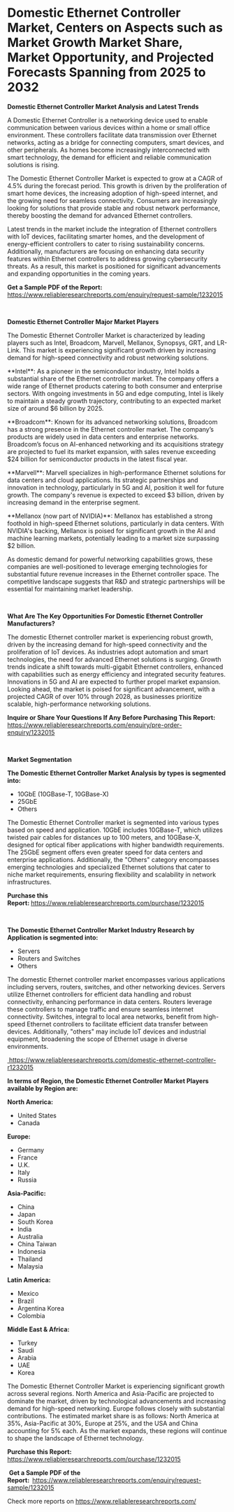 <p><h1>Domestic Ethernet Controller Market, Centers on Aspects such as Market Growth Market Share, Market Opportunity, and Projected Forecasts Spanning from 2025 to 2032</h1></p><p><strong>Domestic Ethernet Controller Market Analysis and Latest Trends</strong></p>
<p><p>A Domestic Ethernet Controller is a networking device used to enable communication between various devices within a home or small office environment. These controllers facilitate data transmission over Ethernet networks, acting as a bridge for connecting computers, smart devices, and other peripherals. As homes become increasingly interconnected with smart technology, the demand for efficient and reliable communication solutions is rising.</p><p>The Domestic Ethernet Controller Market is expected to grow at a CAGR of 4.5% during the forecast period. This growth is driven by the proliferation of smart home devices, the increasing adoption of high-speed internet, and the growing need for seamless connectivity. Consumers are increasingly looking for solutions that provide stable and robust network performance, thereby boosting the demand for advanced Ethernet controllers.</p><p>Latest trends in the market include the integration of Ethernet controllers with IoT devices, facilitating smarter homes, and the development of energy-efficient controllers to cater to rising sustainability concerns. Additionally, manufacturers are focusing on enhancing data security features within Ethernet controllers to address growing cybersecurity threats. As a result, this market is positioned for significant advancements and expanding opportunities in the coming years.</p></p>
<p><strong>Get a Sample PDF of the Report:&nbsp;</strong> <a href="https://www.reliableresearchreports.com/enquiry/request-sample/1232015?utm_campaign=3034&utm_medium=2&utm_source=Github&utm_content=ia&utm_term=06042025&utm_id=domestic-ethernet-controller">https://www.reliableresearchreports.com/enquiry/request-sample/1232015</a></p>
<p>&nbsp;</p>
<p><strong>Domestic Ethernet Controller Major Market Players</strong></p>
<p><p>The Domestic Ethernet Controller Market is characterized by leading players such as Intel, Broadcom, Marvell, Mellanox, Synopsys, GRT, and LR-Link. This market is experiencing significant growth driven by increasing demand for high-speed connectivity and robust networking solutions.</p><p>**Intel**: As a pioneer in the semiconductor industry, Intel holds a substantial share of the Ethernet controller market. The company offers a wide range of Ethernet products catering to both consumer and enterprise sectors. With ongoing investments in 5G and edge computing, Intel is likely to maintain a steady growth trajectory, contributing to an expected market size of around $6 billion by 2025.</p><p>**Broadcom**: Known for its advanced networking solutions, Broadcom has a strong presence in the Ethernet controller market. The company’s products are widely used in data centers and enterprise networks. Broadcom’s focus on AI-enhanced networking and its acquisitions strategy are projected to fuel its market expansion, with sales revenue exceeding $24 billion for semiconductor products in the latest fiscal year.</p><p>**Marvell**: Marvell specializes in high-performance Ethernet solutions for data centers and cloud applications. Its strategic partnerships and innovation in technology, particularly in 5G and AI, position it well for future growth. The company's revenue is expected to exceed $3 billion, driven by increasing demand in the enterprise segment.</p><p>**Mellanox (now part of NVIDIA)**: Mellanox has established a strong foothold in high-speed Ethernet solutions, particularly in data centers. With NVIDIA's backing, Mellanox is poised for significant growth in the AI and machine learning markets, potentially leading to a market size surpassing $2 billion.</p><p>As domestic demand for powerful networking capabilities grows, these companies are well-positioned to leverage emerging technologies for substantial future revenue increases in the Ethernet controller space. The competitive landscape suggests that R&D and strategic partnerships will be essential for maintaining market leadership.</p></p>
<p>&nbsp;</p>
<p><strong>What Are The Key Opportunities For Domestic Ethernet Controller Manufacturers?</strong></p>
<p><p>The domestic Ethernet controller market is experiencing robust growth, driven by the increasing demand for high-speed connectivity and the proliferation of IoT devices. As industries adopt automation and smart technologies, the need for advanced Ethernet solutions is surging. Growth trends indicate a shift towards multi-gigabit Ethernet controllers, enhanced with capabilities such as energy efficiency and integrated security features. Innovations in 5G and AI are expected to further propel market expansion. Looking ahead, the market is poised for significant advancement, with a projected CAGR of over 10% through 2028, as businesses prioritize scalable, high-performance networking solutions.</p></p>
<p><strong>Inquire or Share Your Questions If Any Before Purchasing This Report:</strong> <a href="https://www.reliableresearchreports.com/enquiry/pre-order-enquiry/1232015?utm_campaign=3034&utm_medium=2&utm_source=Github&utm_content=ia&utm_term=06042025&utm_id=domestic-ethernet-controller">https://www.reliableresearchreports.com/enquiry/pre-order-enquiry/1232015</a></p>
<p>&nbsp;</p>
<p><strong>Market Segmentation</strong></p>
<p><strong>The Domestic Ethernet Controller Market Analysis by types is segmented into:</strong></p>
<p><ul><li>10GbE (10GBase-T, 10GBase-X)</li><li>25GbE</li><li>Others</li></ul></p>
<p><p>The Domestic Ethernet Controller market is segmented into various types based on speed and application. 10GbE includes 10GBase-T, which utilizes twisted pair cables for distances up to 100 meters, and 10GBase-X, designed for optical fiber applications with higher bandwidth requirements. The 25GbE segment offers even greater speed for data centers and enterprise applications. Additionally, the "Others" category encompasses emerging technologies and specialized Ethernet solutions that cater to niche market requirements, ensuring flexibility and scalability in network infrastructures.</p></p>
<p><strong>Purchase this Report:&nbsp;</strong><a href="https://www.reliableresearchreports.com/purchase/1232015?utm_campaign=3034&utm_medium=2&utm_source=Github&utm_content=ia&utm_term=06042025&utm_id=domestic-ethernet-controller">https://www.reliableresearchreports.com/purchase/1232015</a></p>
<p>&nbsp;</p>
<p><strong>The Domestic Ethernet Controller Market Industry Research by Application is segmented into:</strong></p>
<p><ul><li>Servers</li><li>Routers and Switches</li><li>Others</li></ul></p>
<p><p>The domestic Ethernet controller market encompasses various applications including servers, routers, switches, and other networking devices. Servers utilize Ethernet controllers for efficient data handling and robust connectivity, enhancing performance in data centers. Routers leverage these controllers to manage traffic and ensure seamless internet connectivity. Switches, integral to local area networks, benefit from high-speed Ethernet controllers to facilitate efficient data transfer between devices. Additionally, "others" may include IoT devices and industrial equipment, broadening the scope of Ethernet usage in diverse environments.</p></p>
<p><a href="https://www.reliableresearchreports.com/domestic-ethernet-controller-r1232015?utm_campaign=3034&utm_medium=2&utm_source=Github&utm_content=ia&utm_term=06042025&utm_id=domestic-ethernet-controller">&nbsp;https://www.reliableresearchreports.com/domestic-ethernet-controller-r1232015</a></p>
<p><strong>In terms of Region, the Domestic Ethernet Controller Market Players available by Region are:</strong></p>
<p>
    <p> <strong> North America: </strong>
        <ul>
            <li>United States</li>
            <li>Canada</li>
        </ul>
        </p> 
    <p> <strong> Europe: </strong>
        <ul>
            <li>Germany</li>
            <li>France</li>
            <li>U.K.</li>
            <li>Italy</li>
            <li>Russia</li>
        </ul>
        </p> 
    <p> <strong> Asia-Pacific: </strong>
        <ul>
            <li>China</li>
            <li>Japan</li>
            <li>South Korea</li>
            <li>India</li>
            <li>Australia</li>
            <li>China Taiwan</li>
            <li>Indonesia</li>
            <li>Thailand</li>
            <li>Malaysia</li>
        </ul>
        </p> 
    <p> <strong> Latin America: </strong>
        <ul>
            <li>Mexico</li>
            <li>Brazil</li>
            <li>Argentina Korea</li>
            <li>Colombia</li>
        </ul>
        </p> 
    <p> <strong> Middle East & Africa: </strong>
        <ul>
            <li>Turkey</li>
            <li>Saudi</li>
            <li>Arabia</li>
            <li>UAE</li>
            <li>Korea</li>
        </ul>
    </p>
    </p>
<p><p>The Domestic Ethernet Controller Market is experiencing significant growth across several regions. North America and Asia-Pacific are projected to dominate the market, driven by technological advancements and increasing demand for high-speed networking. Europe follows closely with substantial contributions. The estimated market share is as follows: North America at 35%, Asia-Pacific at 30%, Europe at 25%, and the USA and China accounting for 5% each. As the market expands, these regions will continue to shape the landscape of Ethernet technology.</p></p>
<p><strong>Purchase this Report: </strong><a href="https://www.reliableresearchreports.com/purchase/1232015?utm_campaign=3034&utm_medium=2&utm_source=Github&utm_content=ia&utm_term=06042025&utm_id=domestic-ethernet-controller">https://www.reliableresearchreports.com/purchase/1232015</a></p>
<p>&nbsp;<strong>Get a Sample PDF of the Report:&nbsp;&nbsp;</strong><a href="https://www.reliableresearchreports.com/enquiry/request-sample/1232015?utm_campaign=3034&utm_medium=2&utm_source=Github&utm_content=ia&utm_term=06042025&utm_id=domestic-ethernet-controller">https://www.reliableresearchreports.com/enquiry/request-sample/1232015</a></p>
<p><strong></strong></p>
<p>Check more reports on <a href="https://www.reliableresearchreports.com/?utm_campaign=3034&utm_medium=2&utm_source=Github&utm_content=ia&utm_term=06042025&utm_id=domestic-ethernet-controller">https://www.reliableresearchreports.com/</a></p>